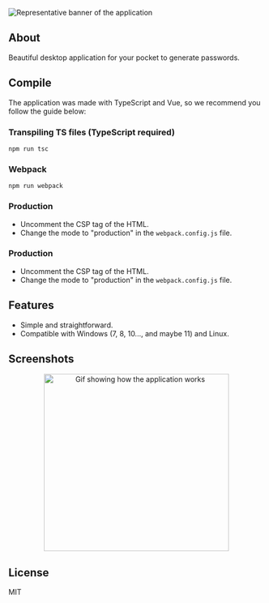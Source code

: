 ![Representative banner of the application](/resources/asterisk_banner.png)

## About

<p align="justify">
  Beautiful desktop application for your pocket to generate passwords.
</p>

## Compile

The application was made with TypeScript and Vue, so we recommend you follow the guide below:

### Transpiling TS files (TypeScript required)

`npm run tsc`

### Webpack

`npm run webpack`

### Production

- Uncomment the CSP tag of the HTML.
- Change the mode to "production" in the `webpack.config.js` file.

### Production

- Uncomment the CSP tag of the HTML.
- Change the mode to "production" in the `webpack.config.js` file.

## Features

- Simple and straightforward.
- Compatible with Windows (7, 8, 10..., and maybe 11) and Linux.

## Screenshots

<p align="center">
  <img src="/resources/asterisk.gif"  alt="Gif showing how the application works" width="365" height="350">
</p>

## License

MIT